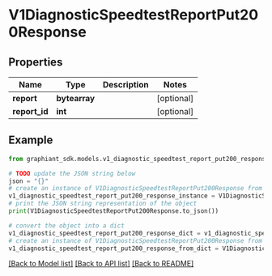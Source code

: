 # V1DiagnosticSpeedtestReportPut200Response


## Properties

Name | Type | Description | Notes
------------ | ------------- | ------------- | -------------
**report** | **bytearray** |  | [optional] 
**report_id** | **int** |  | [optional] 

## Example

```python
from graphiant_sdk.models.v1_diagnostic_speedtest_report_put200_response import V1DiagnosticSpeedtestReportPut200Response

# TODO update the JSON string below
json = "{}"
# create an instance of V1DiagnosticSpeedtestReportPut200Response from a JSON string
v1_diagnostic_speedtest_report_put200_response_instance = V1DiagnosticSpeedtestReportPut200Response.from_json(json)
# print the JSON string representation of the object
print(V1DiagnosticSpeedtestReportPut200Response.to_json())

# convert the object into a dict
v1_diagnostic_speedtest_report_put200_response_dict = v1_diagnostic_speedtest_report_put200_response_instance.to_dict()
# create an instance of V1DiagnosticSpeedtestReportPut200Response from a dict
v1_diagnostic_speedtest_report_put200_response_from_dict = V1DiagnosticSpeedtestReportPut200Response.from_dict(v1_diagnostic_speedtest_report_put200_response_dict)
```
[[Back to Model list]](../README.md#documentation-for-models) [[Back to API list]](../README.md#documentation-for-api-endpoints) [[Back to README]](../README.md)


